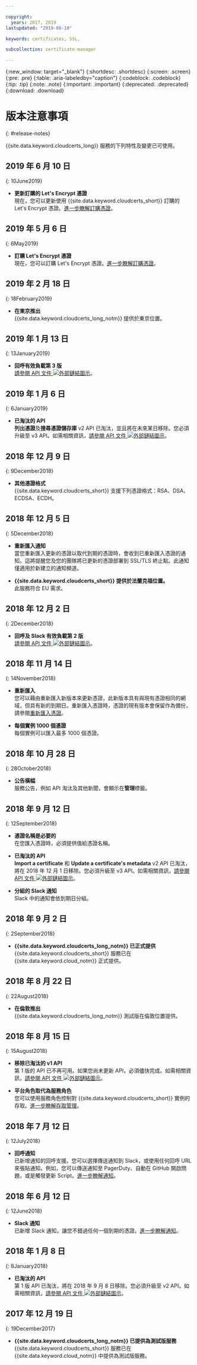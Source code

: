 ```yaml
---

copyright:
  years: 2017, 2019
lastupdated: "2019-06-10"

keywords: certificates, SSL,

subcollection: certificate-manager

---
```


{:new_window: target="_blank"}
{:shortdesc: .shortdesc}
{:screen: .screen}
{:pre: .pre}
{:table: .aria-labeledby="caption"}
{:codeblock: .codeblock}
{:tip: .tip}
{:note: .note}
{:important: .important}
{:deprecated: .deprecated}
{:download: .download}

# 版本注意事項
{: #release-notes}

{{site.data.keyword.cloudcerts_long}} 服務的下列特性及變更已可使用。


## 2019 年 6 月 10 日
{: 10June2019}

- **更新訂購的 Let's Encrypt 憑證**  
  現在，您可以更新使用 {{site.data.keyword.cloudcerts_short}} 訂購的 Let's Encrypt 憑證。[進一步瞭解訂購憑證](/docs/services/certificate-manager?topic=certificate-manager-order-certificates)。


## 2019 年 5 月 6 日
{: 6May2019}

- **訂購 Let's Encrypt 憑證**  
  現在，您可以訂購 Let's Encrypt 憑證。[進一步瞭解訂購憑證](/docs/services/certificate-manager?topic=certificate-manager-order-certificates)。

## 2019 年 2 月 18 日
{: 18February2019}

- **在東京推出**  
  {{site.data.keyword.cloudcerts_long_notm}} 提供於東京位置。

## 2019 年 1 月 13 日
{: 13January2019}
- **回呼有效負載第 3 版**  
  [請參閱 API 文件 ![外部鏈結圖示](../../icons/launch-glyph.svg "外部鏈結圖示")](https://cloud.ibm.com/apidocs/certificate-manager)。

## 2019 年 1 月 6 日
{: 6January2019}
- **已淘汰的 API**  
**列出憑證**及**搜尋憑證儲存庫** v2 API 已淘汰，並且將在未來某日移除。您必須升級至 v3 API。如需相關資訊，[請參閱 API 文件 ![外部鏈結圖示](../../icons/launch-glyph.svg "外部鏈結圖示")](https://cloud.ibm.com/apidocs/certificate-manager)。

## 2018 年 12 月 9 日
{: 9December2018}
- **其他憑證格式**    
{{site.data.keyword.cloudcerts_short}} 支援下列憑證格式：RSA、DSA、ECDSA、ECDH。

## 2018 年 12 月 5 日
{: 5December2018}
- **重新匯入通知**    
當您重新匯入更新的憑證以取代到期的憑證時，會收到已重新匯入憑證的通知。這將提醒您及您的團隊將已更新的憑證部署到 SSL/TLS 終止點。此通知僅適用於新建立的通知頻道。

- **{{site.data.keyword.cloudcerts_short}} 提供於法蘭克福位置。**     
此服務符合 EU 需求。

## 2018 年 12 月 2 日
{: 2December2018}
- **回呼及 Slack 有效負載第 2 版**  
  [請參閱 API 文件 ![外部鏈結圖示](../../icons/launch-glyph.svg "外部鏈結圖示")](https://cloud.ibm.com/apidocs/certificate-manager)。

## 2018 年 11 月 14 日
{: 14November2018}

- **重新匯入**  
  您可以藉由重新匯入新版本來更新憑證，此新版本具有與現有憑證相同的網域，但具有新的到期日。重新匯入憑證時，憑證的現有版本會保留作為備份，請參閱[重新匯入憑證](/docs/services/certificate-manager?topic=certificate-manager-managing-certificates-from-the-dashboard#reimport-certificate)。

- **每個實例 1000 個憑證**  
  每個實例可以匯入最多 1000 個憑證。

## 2018 年 10 月 28 日
{: 28October2018}

- **公告橫幅**  
  服務公告，例如 API 淘汰及其他新聞，會顯示在**管理**標籤。

## 2018 年 9 月 12 日
{: 12September2018}

- **憑證名稱是必要的**  
  在您匯入憑證時，必須提供值給憑證名稱。  

- **已淘汰的 API**  
  **Import a certificate** 和 **Update a certificate's metadata** v2 API 已淘汰，將在 2018 年 12 月 1 日移除。您必須升級至 v3 API。如需相關資訊，[請參閱 API 文件 ![外部鏈結圖示](../../icons/launch-glyph.svg "外部鏈結圖示")](https://cloud.ibm.com/apidocs/certificate-manager)。

- **分組的 Slack 通知**  
  Slack 中的通知會依到期日分組。

## 2018 年 9 月 2 日
{: 2September2018}

- **{{site.data.keyword.cloudcerts_long_notm}} 已正式提供**  
  {{site.data.keyword.cloudcerts_short}} 服務已在 {{site.data.keyword.cloud_notm}} 正式提供。

## 2018 年 8 月 22 日
{: 22August2018}

- **在倫敦推出**  
  {{site.data.keyword.cloudcerts_long_notm}} 測試版在倫敦位置提供。

## 2018 年 8 月 15 日
{: 15August2018}

- **移除已淘汰的 v1 API**  
  第 1 版的 API 已不再可用。如果您尚未更新 API，必須儘快完成。如需相關資訊，[請參閱 API 文件 ![外部鏈結圖示](../../icons/launch-glyph.svg "外部鏈結圖示")](https://cloud.ibm.com/apidocs/)。

- **平台角色取代為服務角色**  
  您可以使用服務角色控制對 {{site.data.keyword.cloudcerts_short}} 實例的存取。[進一步瞭解存取管理](/docs/services/certificate-manager?topic=certificate-manager-managing-service-access-roles#managing-service-access-roles)。

## 2018 年 7 月 12 日
{: 12July2018}

- **回呼通知**  
  已新增通知的回呼支援。您可以選擇傳送通知到 Slack，或使用任何回呼 URL 來張貼通知。例如，您可以傳送通知至 PagerDuty、自動在 GitHub 開啟問題，或是觸發更新 Script。[進一步瞭解通知](/docs/services/certificate-manager?topic=certificate-manager-configuring-notifications#callback)。

## 2018 年 6 月 12 日
{: 12June2018}

- **Slack 通知**  
  已新增 Slack 通知，讓您不錯過任何一個到期的憑證。[進一步瞭解通知](/docs/services/certificate-manager?topic=certificate-manager-configuring-notifications#setup-callback)。

## 2018 年 1 月 8 日
{: 8January2018}

- **已淘汰的 API**  
  第 1 版 API 已淘汰，將在 2018 年 9 月 8 日移除。您必須升級至 v2 API。如需相關資訊，[請參閱 API 文件 ![外部鏈結圖示](../../icons/launch-glyph.svg "外部鏈結圖示")](https://cloud.ibm.com/apidocs/certificate-manager)。

## 2017 年 12 月 19 日
{: 19December2017}

- **{{site.data.keyword.cloudcerts_long_notm}} 已提供為測試版服務**  
  {{site.data.keyword.cloudcerts_short}} 服務已在 {{site.data.keyword.cloud_notm}} 中提供為測試版服務。
